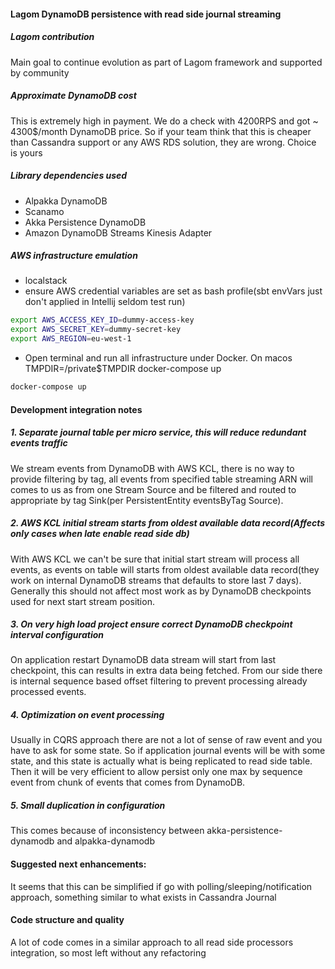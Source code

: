 #### Lagom DynamoDB persistence with read side journal streaming

##### Lagom contribution
Main goal to continue evolution as part of Lagom framework and supported by community

##### Approximate DynamoDB cost
This is extremely high in payment. We do a check with 4200RPS and got ~ 4300$/month DynamoDB price.
So if your team think that this is cheaper than Cassandra support or any AWS RDS solution, they are wrong.
Choice is yours

##### Library dependencies used
- Alpakka DynamoDB
- Scanamo
- Akka Persistence DynamoDB
- Amazon DynamoDB Streams Kinesis Adapter

##### AWS infrastructure emulation
- localstack
- ensure AWS credential variables are set as bash profile(sbt envVars just don't applied in Intellij seldom test run)
```bash
export AWS_ACCESS_KEY_ID=dummy-access-key
export AWS_SECRET_KEY=dummy-secret-key
export AWS_REGION=eu-west-1
```
- Open terminal and run all infrastructure under Docker. On macos TMPDIR=/private$TMPDIR docker-compose up
```bash
docker-compose up
```

#### Development integration notes
##### 1. Separate journal table per micro service, this will reduce redundant events traffic
We stream events from DynamoDB with AWS KCL, there is no way to provide filtering by tag, 
all events from specified table streaming ARN will comes to us as from one Stream Source 
and be filtered and routed to appropriate by tag Sink(per PersistentEntity eventsByTag Source).

##### 2. AWS KCL initial stream starts from oldest available data record(Affects only cases when late enable read side db)
With AWS KCL we can't be sure that initial start stream will process all events, 
as events on table will starts from oldest available data record(they work on internal DynamoDB streams that defaults to store last 7 days).
Generally this should not affect most work as by DynamoDB checkpoints used for next start stream position. 

##### 3. On very high load project ensure correct DynamoDB checkpoint interval configuration
On application restart DynamoDB data stream will start from last checkpoint, this can results in extra data being fetched. 
From our side there is internal sequence based offset filtering to prevent processing already processed events.

##### 4. Optimization on event processing
Usually in CQRS approach there are not a lot of sense of raw event and you have to ask for some state. 
So if application journal events will be with some state, and this state is actually what is being replicated to read side table.
Then it will be very efficient to allow persist only one max by sequence event from chunk of events that comes from DynamoDB.

##### 5. Small duplication in configuration
This comes because of inconsistency between 
akka-persistence-dynamodb and alpakka-dynamodb

#### Suggested next enhancements:
It seems that this can be simplified if go with polling/sleeping/notification approach, something similar to what exists in Cassandra Journal

#### Code structure and quality
A lot of code comes in a similar approach to all read side processors integration, so most left without any refactoring